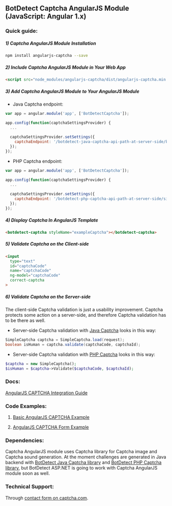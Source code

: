 ## BotDetect Captcha AngularJS Module (JavaScript: Angular 1.x)

### Quick guide:

##### 1) Captcha AngularJS Module Installation
```sh
npm install angularjs-captcha --save
```
##### 2) Include Captcha AngularJS Module in Your Web App
```html
<script src="node_modules/angularjs-captcha/dist/angularjs-captcha.min.js"></script>
```
##### 3) Add Captcha AngularJS Module to Your AngularJS Module
- Java Captcha endpoint:
```javascript
var app = angular.module('app', ['BotDetectCaptcha']);

app.config(function(captchaSettingsProvider) {
  ...
  
  captchaSettingsProvider.setSettings({
    captchaEndpoint: '/botdetect-java-captcha-api-path-at-server-side/botdetectcaptcha'
  });
});
```

- PHP Captcha endpoint:
```javascript
var app = angular.module('app', ['BotDetectCaptcha']);

app.config(function(captchaSettingsProvider) {
  ...
  
  captchaSettingsProvider.setSettings({
    captchaEndpoint: '/botdetect-php-captcha-api-path-at-server-side/simple-botdetect.php'
  });
});
```

##### 4) Display Captcha In AngularJS Template
```html
<botdetect-captcha styleName="exampleCaptcha"></botdetect-captcha>
```

##### 5) Validate Captcha on the Client-side
```html
<input 
  type="text" 
  id="captchaCode"
  name="captchaCode"
  ng-model="captchaCode" 
  correct-captcha
>
```
##### 6) Validate Captcha on the Server-side
The client-side Captcha validation is just a usability improvement. Captcha protects some action on a server-side, and therefore Captcha validation has to be there as well.

- Server-side Captcha validation with [Java Captcha](https://captcha.com/java-captcha.html#simple-api) looks in this way:
```java
SimpleCaptcha captcha = SimpleCaptcha.load(request);
boolean isHuman = captcha.validate(captchaCode, captchaId);
```

- Server-side Captcha validation with [PHP Captcha](https://captcha.com/php-captcha.html#simple-api) looks in this way:
```php
$captcha = new SimpleCaptcha();
$isHuman = $captcha->Validate($captchaCode, $captchaId);
```

### Docs:
 
[AngularJS CAPTCHA Integration Guide](https://captcha.com/angular-captcha.html#angularjs:1x)

### Code Examples: 
1. [Basic AngularJS CAPTCHA Example](https://captcha.com/doc/angular/examples/angular-basic-captcha-example.html)

2. [AngularJS CAPTCHA Form Example](https://captcha.com/doc/angular/examples/angular-form-captcha-example.html)


### Dependencies:
Captcha AngularJS module uses Captcha library for Captcha image and Captcha sound generation. At the moment challenges are generated in Java backend with [BotDetect Java Captcha library](https://captcha.com/java-captcha.html#simple-api) and [BotDetect PHP Captcha library](https://captcha.com/php-captcha.html#simple-api), but BotDetect ASP.NET is going to work with Captcha AngularJS module soon as well.


### Technical Support:

Through [contact form on captcha.com](https://captcha.com/contact.html).

